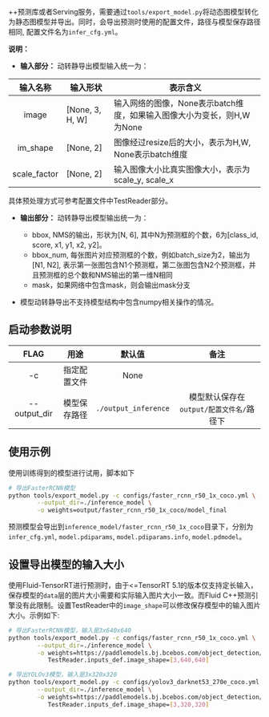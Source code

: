 ++预测库或者Serving服务，需要通过`tools/export_model.py`将动态图模型转化为静态图模型并导出。同时，会导出预测时使用的配置文件，路径与模型保存路径相同, 配置文件名为`infer_cfg.yml`。

**说明：**

- **输入部分：** 动转静导出模型输入统一为：

| 输入名称 | 输入形状 | 表示含义 |
| :---------: | ----------- | ---------- |
| image |  [None, 3, H, W] | 输入网络的图像，None表示batch维度，如果输入图像大小为变长，则H,W为None |
| im_shape | [None, 2] | 图像经过resize后的大小，表示为H,W, None表示batch维度 |
| scale_factor | [None, 2] | 输入图像大小比真实图像大小，表示为scale_y, scale_x |


具体预处理方式可参考配置文件中TestReader部分。


- **输出部分：** 动转静导出模型输出统一为：

  - bbox, NMS的输出，形状为[N, 6], 其中N为预测框的个数，6为[class_id, score, x1, y1, x2, y2]。
  - bbox\_num, 每张图片对应预测框的个数，例如batch_size为2，输出为[N1, N2], 表示第一张图包含N1个预测框，第二张图包含N2个预测框，并且预测框的总个数和NMS输出的第一维N相同
  - mask，如果网络中包含mask，则会输出mask分支

- 模型动转静导出不支持模型结构中包含numpy相关操作的情况。


## 启动参数说明

|      FLAG      |      用途      |    默认值    |                 备注                      |
|:--------------:|:--------------:|:------------:|:-----------------------------------------:|
|       -c       |  指定配置文件  |     None     |                                           |
|  --output_dir  |  模型保存路径  |  `./output_inference`  |  模型默认保存在`output/配置文件名/`路径下 |

## 使用示例

使用训练得到的模型进行试用，脚本如下

```bash
# 导出FasterRCNN模型
python tools/export_model.py -c configs/faster_rcnn_r50_1x_coco.yml \
        --output_dir=./inference_model \
        -o weights=output/faster_rcnn_r50_1x_coco/model_final
```

预测模型会导出到`inference_model/faster_rcnn_r50_1x_coco`目录下，分别为`infer_cfg.yml`, `model.pdiparams`,  `model.pdiparams.info`, `model.pdmodel`。


## 设置导出模型的输入大小

使用Fluid-TensorRT进行预测时，由于<=TensorRT 5.1的版本仅支持定长输入，保存模型的`data`层的图片大小需要和实际输入图片大小一致。而Fluid C++预测引擎没有此限制。设置TestReader中的`image_shape`可以修改保存模型中的输入图片大小。示例如下:

```bash
# 导出FasterRCNN模型，输入是3x640x640
python tools/export_model.py -c configs/faster_rcnn_r50_1x_coco.yml \
        --output_dir=./inference_model \
        -o weights=https://paddlemodels.bj.bcebos.com/object_detection/dygraph/faster_rcnn_r50_1x_coco.pdparams \
           TestReader.inputs_def.image_shape=[3,640,640]

# 导出YOLOv3模型，输入是3x320x320
python tools/export_model.py -c configs/yolov3_darknet53_270e_coco.yml \
        --output_dir=./inference_model \
        -o weights=https://paddlemodels.bj.bcebos.com/object_detection/dygraph/yolov3_darknet53_270e_coco.pdparams \
           TestReader.inputs_def.image_shape=[3,320,320]

```
